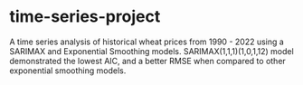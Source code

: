 # time-series-project
 A time series analysis of historical wheat prices from 1990 - 2022 using a SARIMAX and Exponential Smoothing models. 
SARIMAX(1,1,1)(1,0,1,12) model demonstrated the lowest AIC, and a better RMSE when compared to other exponential smoothing models. 
